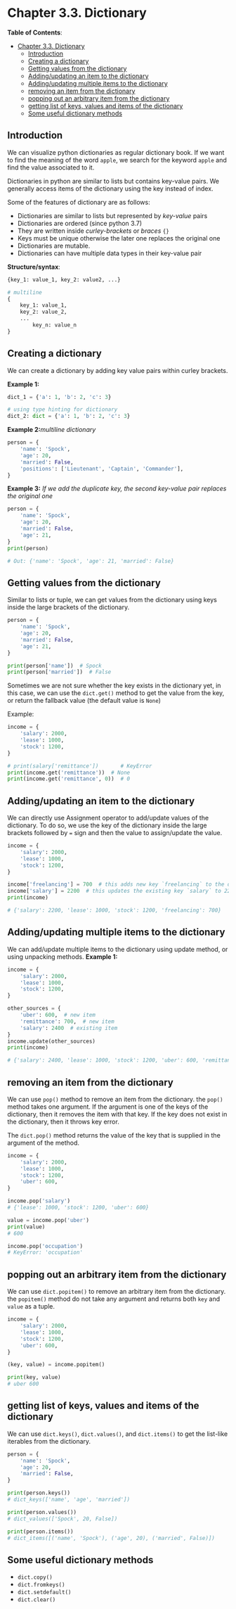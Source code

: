 # Chapter 3.3. Dictionary

**Table of Contents**:

- [Chapter 3.3. Dictionary](#chapter-33-dictionary)
  - [Introduction](#introduction)
  - [Creating a dictionary](#creating-a-dictionary)
  - [Getting values from the dictionary](#getting-values-from-the-dictionary)
  - [Adding/updating an item to the dictionary](#addingupdating-an-item-to-the-dictionary)
  - [Adding/updating multiple items to the dictionary](#addingupdating-multiple-items-to-the-dictionary)
  - [removing an item from the dictionary](#removing-an-item-from-the-dictionary)
  - [popping out an arbitrary item from the dictionary](#popping-out-an-arbitrary-item-from-the-dictionary)
  - [getting list of keys, values and items of the dictionary](#getting-list-of-keys-values-and-items-of-the-dictionary)
  - [Some useful dictionary methods](#some-useful-dictionary-methods)

## Introduction

We can visualize python dictionaries as regular dictionary book. If we want to find the meaning of the word `apple`, we
search for the keyword `apple` and find the value associated to it.

Dictionaries in python are similar to lists but contains key-value pairs. We generally access items of the dictionary
using the key instead of index.

Some of the features of dictionary are as follows:

- Dictionaries are similar to lists but represented by _key-value_ pairs
- Dictionaries are ordered (since python 3.7)
- They are written inside _curley-brackets_ or _braces_ `{}`
- Keys must be unique otherwise the later one replaces the original one
- Dictionaries are mutable.
- Dictionaries can have multiple data types in their key-value pair

**Structure/syntax**:

```python
{key_1: value_1, key_2: value2, ...}

# multiline
{
    key_1: value_1,
    key_2: value_2,
    ...
        key_n: value_n
}

```

## Creating a dictionary

We can create a dictionary by adding key value pairs within curley brackets.

**Example 1:**

```python
dict_1 = {'a': 1, 'b': 2, 'c': 3}

# using type hinting for dictionary
dict_2: dict = {'a': 1, 'b': 2, 'c': 3}
```

**Example 2:**_multiline dictionary_

```python
person = {
    'name': 'Spock',
    'age': 20,
    'married': False,
    'positions': ['Lieutenant', 'Captain', 'Commander'],
}
```

**Example 3:** _If we add the duplicate key, the second key-value pair replaces the original one_

```python
person = {
    'name': 'Spock',
    'age': 20,
    'married': False,
    'age': 21,
}
print(person)

# Out: {'name': 'Spock', 'age': 21, 'married': False}
```

## Getting values from the dictionary

Similar to lists or tuple, we can get values from the dictionary using keys
inside the large brackets of the dictionary.

```python
person = {
    'name': 'Spock',
    'age': 20,
    'married': False,
    'age': 21,
}

print(person['name'])  # Spock
print(person['married'])  # False
```

Sometimes we are not sure whether the key exists in the dictionary yet, in this
case, we can use the `dict.get()` method to get the value from the key, or
return the fallback value (the default value is `None`)

Example:

```python
income = {
    'salary': 2000,
    'lease': 1000,
    'stock': 1200,
}

# print(salary['remittance'])       # KeyError
print(income.get('remittance'))  # None
print(income.get('remittance', 0))  # 0

```

## Adding/updating an item to the dictionary

We can directly use Assignment operator to add/update values of the dictionary.
To do so, we use the key of the dictionary inside the large brackets followed by
`=` sign and then the value to assign/update the value.

```python
income = {
    'salary': 2000,
    'lease': 1000,
    'stock': 1200,
}

income['freelancing'] = 700  # this adds new key `freelancing` to the dict
income['salary'] = 2200  # this updates the existing key `salary` to 2200
print(income)

# {'salary': 2200, 'lease': 1000, 'stock': 1200, 'freelancing': 700}

```

## Adding/updating multiple items to the dictionary

We can add/update multiple items to the dictionary using update method, or using
unpacking methods.
**Example 1:**

```python
income = {
    'salary': 2000,
    'lease': 1000,
    'stock': 1200,
}

other_sources = {
    'uber': 600,  # new item
    'remittance': 700,  # new item
    'salary': 2400  # existing item
}
income.update(other_sources)
print(income)

# {'salary': 2400, 'lease': 1000, 'stock': 1200, 'uber': 600, 'remittance': 700}
```

## removing an item from the dictionary

We can use `pop()` method to remove an item from the dictionary. the `pop()`
method takes one argument. If the argument is one of the keys of the dictionary,
then it removes the item with that key. If the key does not exist in the
dictionary, then it throws key error.

The `dict.pop()` method returns the value of the key that is supplied in the
argument of the method.

```python
income = {
    'salary': 2000,
    'lease': 1000,
    'stock': 1200,
    'uber': 600,
}

income.pop('salary')
# {'lease': 1000, 'stock': 1200, 'uber': 600}

value = income.pop('uber')
print(value)
# 600

income.pop('occupation')
# KeyError: 'occupation'

```

## popping out an arbitrary item from the dictionary

We can use `dict.popitem()` to remove an arbitrary item from the dictionary.
the `popitem()` method do not take any argument and returns both `key` and
`value` as a tuple.

```python
income = {
    'salary': 2000,
    'lease': 1000,
    'stock': 1200,
    'uber': 600,
}

(key, value) = income.popitem()

print(key, value)
# uber 600
```

## getting list of keys, values and items of the dictionary

We can use `dict.keys()`, `dict.values()`, and `dict.items()` to get the
list-like iterables from the dictionary.

```python
person = {
    'name': 'Spock',
    'age': 20,
    'married': False,
}

print(person.keys())
# dict_keys(['name', 'age', 'married'])

print(person.values())
# dict_values(['Spock', 20, False])

print(person.items())
# dict_items([('name', 'Spock'), ('age', 20), ('married', False)])
```

## Some useful dictionary methods

- `dict.copy()`
- `dict.fromkeys()`
- `dict.setdefault()`
- `dict.clear()`
